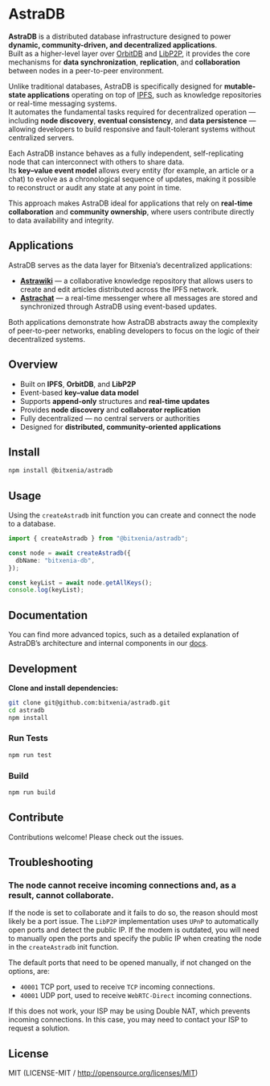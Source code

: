 # AstraDB

**AstraDB** is a distributed database infrastructure designed to power **dynamic, community-driven, and decentralized applications**.  
Built as a higher-level layer over [OrbitDB](https://github.com/orbitdb/orbitdb) and [LibP2P](https://github.com/libp2p/js-libp2p), it provides the core mechanisms for **data synchronization**, **replication**, and **collaboration** between nodes in a peer-to-peer environment.

Unlike traditional databases, AstraDB is specifically designed for **mutable-state applications** operating on top of [IPFS](https://ipfs.tech), such as knowledge repositories or real-time messaging systems.  
It automates the fundamental tasks required for decentralized operation — including **node discovery**, **eventual consistency**, and **data persistence** — allowing developers to build responsive and fault-tolerant systems without centralized servers.

Each AstraDB instance behaves as a fully independent, self-replicating node that can interconnect with others to share data.  
Its **key–value event model** allows every entity (for example, an article or a chat) to evolve as a chronological sequence of updates, making it possible to reconstruct or audit any state at any point in time.

This approach makes AstraDB ideal for applications that rely on **real-time collaboration** and **community ownership**, where users contribute directly to data availability and integrity.

## Applications

AstraDB serves as the data layer for Bitxenia’s decentralized applications:

- **[Astrawiki](https://github.com/bitxenia/astrawiki)** — a collaborative knowledge repository that allows users to create and edit articles distributed across the IPFS network.
- **[Astrachat](https://github.com/bitxenia/astrachat)** — a real-time messenger where all messages are stored and synchronized through AstraDB using event-based updates.

Both applications demonstrate how AstraDB abstracts away the complexity of peer-to-peer networks, enabling developers to focus on the logic of their decentralized systems.

## Overview

- Built on **IPFS**, **OrbitDB**, and **LibP2P**
- Event-based **key–value data model**
- Supports **append-only** structures and **real-time updates**
- Provides **node discovery** and **collaborator replication**
- Fully decentralized — no central servers or authorities
- Designed for **distributed, community-oriented applications**

## Install

```sh
npm install @bitxenia/astradb
```

## Usage

Using the `createAstradb` init function you can create and connect the node to a database.

```ts
import { createAstradb } from "@bitxenia/astradb";

const node = await createAstradb({
  dbName: "bitxenia-db",
});

const keyList = await node.getAllKeys();
console.log(keyList);
```

## Documentation

You can find more advanced topics, such as a detailed explanation of AstraDB’s architecture and internal components in our [docs](https://github.com/bitxenia/docs/tree/main/ipfs/application).

## Development

**Clone and install dependencies:**

```sh
git clone git@github.com:bitxenia/astradb.git
cd astradb
npm install
```

### Run Tests

```sh
npm run test
```

### Build

```sh
npm run build
```

## Contribute

Contributions welcome! Please check out the issues.

## Troubleshooting

### The node cannot receive incoming connections and, as a result, cannot collaborate.

If the node is set to collaborate and it fails to do so, the reason should most likely be a port issue. The `LibP2P` implementation uses `UPnP` to automatically open ports and detect the public IP. If the modem is outdated, you will need to manually open the ports and specify the public IP when creating the node in the `createAstradb` init function.

The default ports that need to be opened manually, if not changed on the options, are:

- `40001` TCP port, used to receive `TCP` incoming connections.
- `40001` UDP port, used to receive `WebRTC-Direct` incoming connections.

If this does not work, your ISP may be using Double NAT, which prevents incoming connections. In this case, you may need to contact your ISP to request a solution.

## License

MIT (LICENSE-MIT / http://opensource.org/licenses/MIT)

